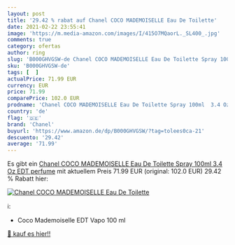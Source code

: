 ```yaml
---
layout: post
title: '29.42 % rabat auf Chanel COCO MADEMOISELLE Eau De Toilette'
date: 2021-02-22 23:55:41
image: 'https://m.media-amazon.com/images/I/415O7MQaorL._SL400_.jpg'
comments: true
category: ofertas
author: ring
slug: 'B000GHVGSW-de Chanel COCO MADEMOISELLE Eau De Toilette Spray 100ml 3.4...'
sku: 'B000GHVGSW-de'
tags: [  ]
actualPrice: 71.99 EUR
currency: EUR
price: 71.99
comparePrice: 102.0 EUR
prodname: 'Chanel COCO MADEMOISELLE Eau De Toilette Spray 100ml  3.4 Oz  EDT perfume'
country: 'de'
flag: '🇩🇪'
brand: 'Chanel'
buyurl: 'https://www.amazon.de/dp/B000GHVGSW/?tag=tolees0ca-21'
descuento: '29.42'
average: '71.99'
---
```


Es gibt ein [Chanel COCO MADEMOISELLE Eau De Toilette Spray 100ml  3.4 Oz  EDT perfume](https://www.amazon.de/dp/B000GHVGSW/?tag=tolees0ca-21) mit aktuellem Preis 71.99 EUR (original: 102.0 EUR) 29.42 % Rabatt hier:

[![Chanel COCO MADEMOISELLE Eau De Toilette](https://m.media-amazon.com/images/I/415O7MQaorL._SL400_.jpg)](https://www.amazon.de/dp/B000GHVGSW/?tag=tolees0ca-21)

ℹ️:

- Coco Mademoiselle EDT Vapo 100 ml

[🛒 kauf es hier!!](https://www.amazon.de/dp/B000GHVGSW/?tag=tolees0ca-21)
